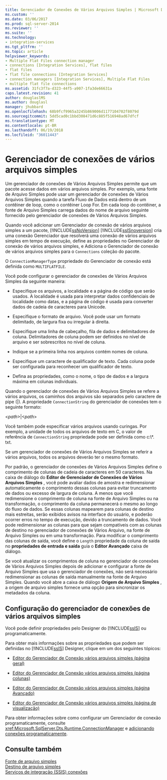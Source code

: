 ```yaml
---
title: Gerenciador de Conexões de Vários Arquivos Simples | Microsoft Docs
ms.custom: ''
ms.date: 03/06/2017
ms.prod: sql-server-2014
ms.reviewer: ''
ms.suite: ''
ms.technology:
- integration-services
ms.tgt_pltfrm: ''
ms.topic: article
helpviewer_keywords:
- Multiple Flat Files connection manager
- connections [Integration Services], flat files
- flat files
- flat file connections [Integration Services]
- connection managers [Integration Services], Multiple Flat Files
- multiple flat file connections
ms.assetid: 31fc3f7a-d323-44f5-a907-1fa3de66631a
caps.latest.revision: 41
author: douglaslMS
ms.author: douglasl
manager: jhubbard
ms.openlocfilehash: 68b9fcf9965a3245b869006d1177104702f8079d
ms.sourcegitcommit: 5dd5cad0c1bbd308471d6c885f516948ad67dfcf
ms.translationtype: MT
ms.contentlocale: pt-BR
ms.lasthandoff: 06/19/2018
ms.locfileid: "36011443"
---
```

# <a name="multiple-flat-files-connection-manager"></a>Gerenciador de conexões de vários arquivos simples
  Um gerenciador de conexões de Vários Arquivos Simples permite que um pacote acesse dados em vários arquivos simples. Por exemplo, uma fonte de Arquivo Simples pode usar um gerenciador de conexões de Vários Arquivos Simples quando a tarefa Fluxo de Dados está dentro de um contêiner de loop, como o contêiner Loop For. Em cada loop do contêiner, a fonte de Arquivo Simples carrega dados do nome de arquivo seguinte fornecido pelo gerenciador de conexões de Vários Arquivos Simples.  
  
 Quando você adicionar um Gerenciador de conexão de vários arquivos simples a um pacote, [!INCLUDE[ssNoVersion](../../includes/ssnoversion-md.md)] [!INCLUDE[ssISnoversion](../../includes/ssisnoversion-md.md)] cria uma conexão Gerenciador que resolverá uma conexão de vários arquivos simples em tempo de execução, define as propriedades no Gerenciador de conexão de vários arquivos simples, e Adiciona o Gerenciador de conexão de vários arquivos simples para o `Connections` coleção do pacote.  
  
 O `ConnectionManagerType` propriedade do Gerenciador de conexão está definida como `MULTIFLATFILE`.  
  
 Você pode configurar o gerenciador de conexões de Vários Arquivos Simples da seguinte maneira:  
  
-   Especifique os arquivos, a localidade e a página de código que serão usados. A localidade é usada para interpretar dados confidenciais de localidade como datas, e a página de código é usada para converter dados de cadeia de caracteres para Unicode.  
  
-   Especifique o formato de arquivo. Você pode usar um formato delimitado, de largura fixa ou irregular à direita.  
  
-   Especifique uma linha de cabeçalho, fila de dados e delimitadores de coluna. Delimitadores de coluna podem ser definidos no nível de arquivo e ser sobrescritos no nível de coluna.  
  
-   Indique se a primeira linha nos arquivos contém nomes de coluna.  
  
-   Especifique um caractere de qualificador de texto. Cada coluna pode ser configurada para reconhecer um qualificador de texto.  
  
-   Defina as propriedades, como o nome, o tipo de dados e a largura máxima em colunas individuais.  
  
 Quando o gerenciador de conexões de Vários Arquivos Simples se refere a vários arquivos, os caminhos dos arquivos são separados pelo caractere de pipe (|). A propriedade `ConnectionString` do gerenciador de conexões tem o seguinte formato:  
  
 \<*path*>|\<*path*>  
  
 Você também pode especificar vários arquivos usando curingas. Por exemplo, a unidade de todos os arquivos de texto em C, o valor de referência de `ConnectionString` propriedade pode ser definida como c:\\*. txt.  
  
 Se um gerenciador de conexões de Vários Arquivos Simples se referir a vários arquivos, todos os arquivos deverão ter o mesmo formato.  
  
 Por padrão, o gerenciador de conexões de Vários Arquivos Simples define o comprimento de colunas de cadeia de caracteres em 50 caracteres. Na caixa de diálogo do **Editor de Gerenciador de Conexões de Vários Arquivos Simples** , você pode avaliar dados de amostra e redimensionar automaticamente o comprimento dessas colunas para evitar truncamento de dados ou excesso de largura de coluna. A menos que você redimensione o comprimento de coluna na fonte de Arquivo Simples ou na transformação, o comprimento da coluna permanecerá o mesmo ao longo do fluxo de dados. Se essas colunas mapearem para colunas de destino mais estreitas, serão exibidos avisos na interface do usuário, e poderão ocorrer erros no tempo de execução, devido a truncamento de dados. Você pode redimensionar as colunas para que sejam compatíveis com as colunas de destino no gerenciador de conexões de Vários Arquivo, na fonte de Arquivo Simples ou em uma transformação. Para modificar o comprimento das colunas de saída, você define o `Length` propriedade da coluna de saída no **propriedades de entrada e saída** guia o **Editor Avançado** caixa de diálogo.  
  
 Se você atualizar os comprimentos de coluna no gerenciador de conexões de Vários Arquivos Simples depois de adicionar e configurar a fonte de Arquivo Simples que usa o gerenciador de conexões, não será necessário redimensionar as colunas de saída manualmente na fonte de Arquivo Simples. Quando você abre a caixa de diálogo **Origem de Arquivo Simples** , a origem de arquivo simples fornece uma opção para sincronizar os metadados da coluna.  
  
## <a name="configuration-of-the-multiple-flat-files-connection-manager"></a>Configuração do gerenciador de conexões de vários arquivos simples  
 Você pode definir propriedades pelo Designer do [!INCLUDE[ssIS](../../includes/ssis-md.md)] ou programaticamente.  
  
 Para obter mais informações sobre as propriedades que podem ser definidas no [!INCLUDE[ssIS](../../includes/ssis-md.md)] Designer, clique em um dos seguintes tópicos:  
  
-   [Editor do Gerenciador de Conexão vários arquivos simples &#40;página geral&#41;](../general-page-of-integration-services-designers-options.md)  
  
-   [Editor do Gerenciador de Conexão vários arquivos simples &#40;página colunas&#41;](../multiple-flat-files-connection-manager-editor-columns-page.md)  
  
-   [Editor do Gerenciador de Conexão vários arquivos simples &#40;página Avançado&#41;](../multiple-flat-files-connection-manager-editor-advanced-page.md)  
  
-   [Editor do Gerenciador de Conexão vários arquivos simples &#40;página de visualização&#41;](../multiple-flat-files-connection-manager-editor-preview-page.md)  
  
 Para obter informações sobre como configurar um Gerenciador de conexão programaticamente, consulte <xref:Microsoft.SqlServer.Dts.Runtime.ConnectionManager> e [adicionando conexões programaticamente](../building-packages-programmatically/adding-connections-programmatically.md).  
  
## <a name="see-also"></a>Consulte também  
 [Fonte de arquivo simples](../data-flow/flat-file-source.md)   
 [Destino de arquivo simples](../data-flow/flat-file-destination.md)   
 [Serviços de integração &#40;SSIS&#41; conexões](integration-services-ssis-connections.md)  
  
  